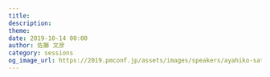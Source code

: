 ```yaml
---
title: 
description: 
theme: 
date: 2019-10-14 00:00
author: 佐藤 文彦
category: sessions
og_image_url: https://2019.pmconf.jp/assets/images/speakers/ayahiko-sato.jpg
---
```


